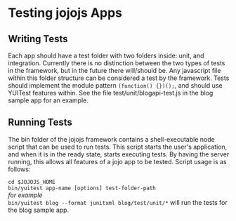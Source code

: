 # Testing jojojs Apps #
## Writing Tests ##
Each app should have a test folder with two folders inside: unit, and integration.  Currently there is no distinction between the two types of tests in the framework, but in the future there will/should be.  Any javascript file within this folder structure can be considered a test by the framework.  Tests should implement the module pattern `(function() {})();`, and should use YUITest features within.  See the file test/unit/blogapi-test.js in the blog sample app for an example.

## Running Tests ##
The bin folder of the jojojs framework contains a shell-executable node script that can be used to run tests.  This script starts the user's application, and when it is in the ready state, starts executing tests.  By having the server running, this allows all features of a jojo app to be tested.  Script usage is as follows:  
  
`cd $JOJOJS_HOME`  
`bin/yuitest app-name [options] test-folder-path`  
_for example_  
`bin/yuitest blog --format junitxml blog/test/unit/*` will run the tests for the blog sample app.
